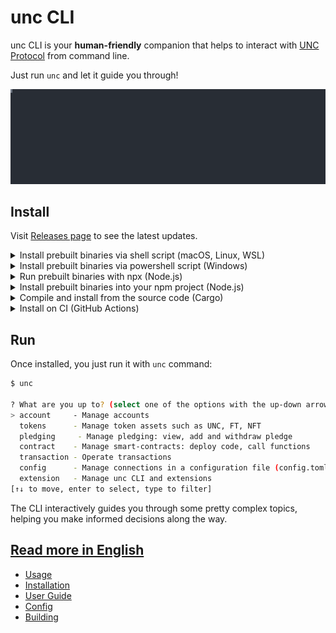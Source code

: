 # unc CLI

unc CLI is your **human-friendly** companion that helps to interact with [UNC Protocol](https://unc.org) from command line.

Just run `unc` and let it guide you through!

<p>
  <img src="docs/media/create-account.svg" alt="" width="1200">
</p>

## Install

Visit [Releases page](https://github.com/unc/unc-cli-rs/releases/) to see the latest updates.

<details>
  <summary>Install prebuilt binaries via shell script (macOS, Linux, WSL)</summary>

```sh
curl --proto '=https' --tlsv1.2 -LsSf https://github.com/unc/unc-cli-rs/releases/latest/download/unc-cli-rs-installer.sh | sh
```
</details>

<details>
  <summary>Install prebuilt binaries via powershell script (Windows)</summary>

```sh
irm https://github.com/unc/unc-cli-rs/releases/latest/download/unc-cli-rs-installer.ps1 | iex
```
</details>

<details>
  <summary>Run prebuilt binaries with npx (Node.js)</summary>

```sh
npx unc-cli-rs
```
</details>

<details>
  <summary>Install prebuilt binaries into your npm project (Node.js)</summary>

```sh
npm install unc-cli-rs
```
</details>

<details>
  <summary>Compile and install from the source code (Cargo)</summary>

Install it with `cargo`, just make sure you have [Rust](https://rustup.rs) installed on your computer.

```bash
cargo install unc-cli-rs
```

or, install the most recent version from git repository:

```bash
$ cargo install --git https://github.com/unc/unc-cli-rs
```
</details>

<details>
  <summary>Install on CI (GitHub Actions)</summary>

It is often desirable to use `unc` cli from CI to automate some actions, so here is an example of how you can make a function call during CI:

```yml
name: Release
on:
  push:
    branches: [main]

jobs:
  deploy-widgets:
    runs-on: ubuntu-latest
    name: Make a function call on mainnet
    env:
      UNC_NETWORK_CONNECTION: mainnet
      UNC_CONTRACT_ACCOUNT_ID: ${{ vars.UNC_CONTRACT_ACCOUNT_ID }}
      UNC_SIGNER_ACCOUNT_ID: ${{ vars.UNC_SIGNER_ACCOUNT_ID }}
      UNC_SIGNER_ACCOUNT_PUBLIC_KEY: ${{ vars.UNC_SIGNER_ACCOUNT_PUBLIC_KEY }}
      UNC_SIGNER_ACCOUNT_PRIVATE_KEY: ${{ secrets.UNC_SIGNER_ACCOUNT_PRIVATE_KEY }}

    steps:
    - name: Checkout repository
      uses: actions/checkout@v2

    - name: Install unc cli
      run: |
        curl --proto '=https' --tlsv1.2 -LsSf https://github.com/utility/utility-cli-rs/releases/download/v0.2.0/unc-cli-rs-installer.sh | sh

    - name: Call some function
      run: |
        unc contract call-function as-transaction "$UNC_CONTRACT_ACCOUNT_ID" 'function_name_here' json-args '{}' prepaid-gas '100 TeraGas' attached-deposit '0 unc' sign-as "$UNC_SIGNER_ACCOUNT_ID" network-config "$UNC_NETWORK_CONNECTION" sign-with-plaintext-private-key --signer-public-key "$UNC_SIGNER_ACCOUNT_PUBLIC_KEY" --signer-private-key "$UNC_SIGNER_ACCOUNT_PRIVATE_KEY" send
```

You will need to configure GitHub Actions Secrets and Variables and once it is ready, this CI will only take a couple of _seconds_ to complete!

See how it is used by [DevHub]([https://github.com/unc/devgigsboard](https://github.com/unc-DevHub/uncdevhub-contract/blob/05fb66ac307d84347f29e8e3ab9f429a78cb6513/.github/workflows/release.yml#L30-L41)).
</details>

## Run

Once installed, you just run it with `unc` command:

```bash
$ unc

? What are you up to? (select one of the options with the up-down arrows on your keyboard and press Enter)
> account     - Manage accounts
  tokens      - Manage token assets such as UNC, FT, NFT
  pledging     - Manage pledging: view, add and withdraw pledge
  contract    - Manage smart-contracts: deploy code, call functions
  transaction - Operate transactions
  config      - Manage connections in a configuration file (config.toml)
  extension   - Manage unc CLI and extensions
[↑↓ to move, enter to select, type to filter]
```

The CLI interactively guides you through some pretty complex topics, helping you make informed decisions along the way.

## [Read more in English](docs/README.en.md)  
  - [Usage](docs/README.en.md#usage)
  - [Installation](docs/README.en.md#installation)
  - [User Guide](docs/README.en.md#user-guide)
  - [Config](docs/README.en.md#config)
  - [Building](docs/README.en.md#building)

